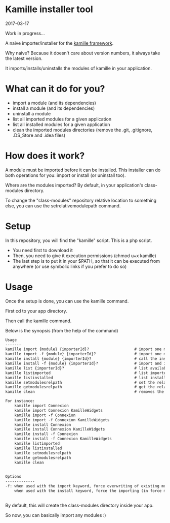 Kamille installer tool
=========================
2017-03-17


Work in progress...


A naive importer/installer for the [kamille framework](https://github.com/lingtalfi/Kamille).

Why naive? Because it doesn't care about version numbers, it always take the latest version.




It imports/installs/uninstalls the modules of kamille in your application.






What can it do for you?
=================

- import a module (and its dependencies)
- install a module (and its dependencies)
- uninstall a module  
- list all imported modules for a given application
- list all installed modules for a given application
- clean the imported modules directories (remove the .git, .gitignore, .DS_Store and .idea files)




How does it work?
=====================

A module must be imported before it can be installed.
This installer can do both operations for you: import or install (or uninstall too).


Where are the modules imported? By default, in your application's class-modules directory.

To change the "class-modules" repository relative location to something else, you can use the setrelativemodulepath
command.




Setup
==========

In this repository, you will find the "kamille" script.
This is a php script.

- You need first to download it
- Then, you need to give it execution permissions (chmod u+x kamille)
- The last step is to put it in your $PATH, so that it can be executed from anywhere (or use symbolic links if you prefer to do so)




Usage
=============

Once the setup is done, you can use the kamille command.

First cd to your app directory.

Then call the kamille command.

Below is the synopsis (from the help of the command)

```txt
Usage
-------
kamille import {module} {importerId}?                    # import one module and dependencies, skip already existing module(s)/dependencies
kamille import -f {module} {importerId}?                 # import one module and dependencies, replace already existing module(s)/dependencies
kamille install {module} {importerId}?                   # call the install method of the given module (it fails if the module is not imported already)
kamille install -f {module} {importerId}?                # import and install one module and all its dependencies 
kamille list {importerId}?                               # list available modules
kamille listimported                                     # list imported modules
kamille listinstalled                                    # list installed modules
kamille setmodulesrelpath                                # set the relative path to the modules directory (from the app directory)
kamille getmodulesrelpath                                # get the relative path to the modules directory (from the app directory)
kamille clean                                            # removes the .git, .gitignore, .idea and .DS_Store files at the top level of your application's directory

For instance: 
    kamille import Connexion
    kamille import Connexion KamilleWidgets
    kamille import -f Connexion 
    kamille import -f Connexion KamilleWidgets
    kamille install Connexion 
    kamille install Connexion KamilleWidgets 
    kamille install -f Connexion 
    kamille install -f Connexion KamilleWidgets
    kamille listimported 
    kamille listinstalled                      
    kamille setmodulesrelpath
    kamille getmodulesrelpath
    kamille clean
    
    
Options
-------------
-f: when used with the import keyword, force overwriting of existing modules and dependencies. If not set, the Importer will skip existing planets/dependencies.
    when used with the install keyword, force the importing (in force mode too) of the modules
    

```



By default, this will create the class-modules directory inside your app.

So now, you can basically import any modules :)






